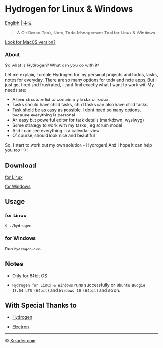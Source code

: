 # Hydrogen for Linux & Windows

[English](https://github.com/Xmader/hydrogen/tree/linux) | [中文](https://coding.net/u/xmader/p/hydrogen/git/blob/linux/README_zh.md)

> A Git Based Task, Note, Todo Management Tool for Linux & Windows

[Look for MacOS version?](https://github.com/Xmader/hydrogen/tree/darwin)

### About

So what is Hydrogen? What can you do with it? 

Let me explain,  I create Hydrogen for my personal projects and todos, tasks, notes for everyday.  There are so many options for todo and note apps,  But I just got tired and frustrated, I cant find exactly what I want to work wit. My needs are:

* A tree structure list to contain my tasks or todos. 
* Tasks should have child tasks, child tasks can also have child tasks. 
* Task shold be as easy as possible, I dont need so many options, because everything is personal
* An easy but powerful editor for task details (markdown, wysiwyg)
* Some strategy to work with my tasks , eg scrum model
* And I can see everything in a calendar  view
* Of course, should look nice and beautiful

So, I start to work out my own solution -  Hydrogen!  And I hope it can help you too :-) !

## Download

[for Linux](https://xmader.oss-cn-shanghai.aliyuncs.com/hydrogen-linux.zip)

[for Windows](https://xmader.oss-cn-shanghai.aliyuncs.com/hydrogen-windows.zip)

## Usage

### for Linux

```bash
$ ./hydrogen
```

### for Windows

Run `hydrogen.exe`.

## Notes

* Only for 64bit OS

* `Hydrogen for Linux & Windows` runs successfully on `Ubuntu Budgie 18.04 LTS (64bit)` and `Windows 10 (64bit)` and so on.

## With Special Thanks to

* [Hydrogen](http://origingroup.tech)

* [Electron](https://electronjs.org/)

---

© [Xmader.com](https://www.xmader.com/)